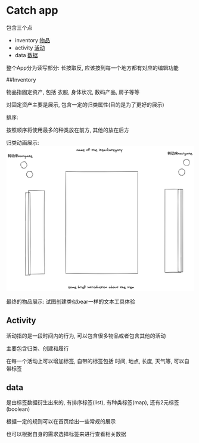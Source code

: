 # Catch app

包含三个点

* inventory [物品](./inventory/index.md)
* activity [活动](./activity/index.md)
* data [数据](./data/index.md)

整个App分为读写部分: 长按取反, 应该按到每一个地方都有对应的编辑功能

##Inventory

物品指固定资产, 包括 衣服, 身体状况, 数码产品, 房子等等

对固定资产主要是展示, 包含一定的归类属性(目的是为了更好的展示)

排序:

按照顺序将使用最多的种类放在前方, 其他的放在后方



归类动画展示:![excalidraw-20204304244](./image/excalidraw-20204304244.png)

最终的物品展示: 试图创建类似bear一样的文本工具体验

## Activity

活动指的是一段时间内的行为, 可以包含很多物品或者包含其他的活动

主要包含归类、创建和履行

在每一个活动上可以增加标签, 自带的标签包括 时间, 地点, 长度, 天气等, 可以自带标签

## data

是由标签数据衍生出来的, 有排序标签(list), 有种类标签(map), 还有2元标签(boolean)

根据一定的规则可以在首页给出一些常规的展示

也可以根据自身的需求选择标签来进行查看相关数据













